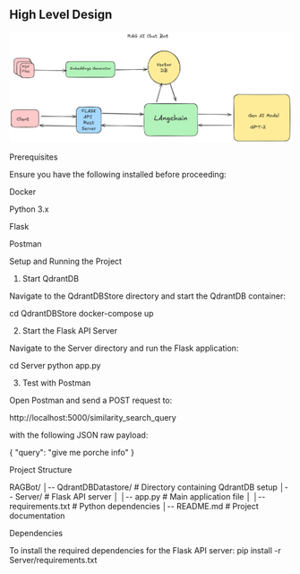 ## High Level Design

![HLD](./static/RAGAIBOT.png)


Prerequisites

Ensure you have the following installed before proceeding:

Docker

Python 3.x

Flask

Postman

Setup and Running the Project

1. Start QdrantDB

Navigate to the QdrantDBStore directory and start the QdrantDB container:

cd QdrantDBStore
docker-compose up

2. Start the Flask API Server

Navigate to the Server directory and run the Flask application:

cd Server
python app.py

3. Test with Postman

Open Postman and send a POST request to:

http://localhost:5000/similarity_search_query

with the following JSON raw payload:

{
  "query": "give me porche info"
}

Project Structure

RAGBot/
│-- QdrantDBDatastore/     # Directory containing QdrantDB setup
│-- Server/                # Flask API server
│   │-- app.py             # Main application file
│   │-- requirements.txt   # Python dependencies
│-- README.md              # Project documentation

Dependencies

To install the required dependencies for the Flask API server:
pip install -r Server/requirements.txt
